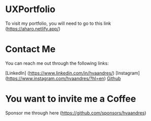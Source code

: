 # UXPortfolio

To visit my portfolio, you will need to go to this link (https://aharo.netlify.app/)

# Contact Me

You can reach me out through the following links: 

[LinkedIn] (https://www.linkedin.com/in/hvaandres/)
[Instagram] (https://www.instagram.com/hvaandres/?hl=en)
[Github](https://github.com/hvaandres)


# You want to invite me a Coffee

Sponsor me through here (https://github.com/sponsors/hvaandres)

